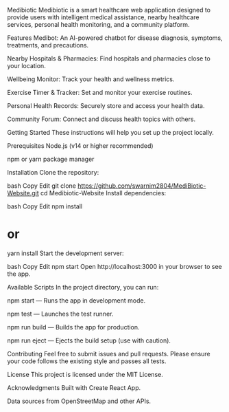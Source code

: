 Medibiotic
Medibiotic is a smart healthcare web application designed to provide users with intelligent medical assistance, nearby healthcare services, personal health monitoring, and a community platform.

Features
Medibot: An AI-powered chatbot for disease diagnosis, symptoms, treatments, and precautions.

Nearby Hospitals & Pharmacies: Find hospitals and pharmacies close to your location.

Wellbeing Monitor: Track your health and wellness metrics.

Exercise Timer & Tracker: Set and monitor your exercise routines.

Personal Health Records: Securely store and access your health data.

Community Forum: Connect and discuss health topics with others.

Getting Started
These instructions will help you set up the project locally.

Prerequisites
Node.js (v14 or higher recommended)

npm or yarn package manager

Installation
Clone the repository:

bash
Copy
Edit
git clone https://github.com/swarnim2804/MediBiotic-Website.git
cd Medibiotic-Website
Install dependencies:

bash
Copy
Edit
npm install
# or
yarn install
Start the development server:

bash
Copy
Edit
npm start
Open http://localhost:3000 in your browser to see the app.

Available Scripts
In the project directory, you can run:

npm start — Runs the app in development mode.

npm test — Launches the test runner.

npm run build — Builds the app for production.

npm run eject — Ejects the build setup (use with caution).

Contributing
Feel free to submit issues and pull requests. Please ensure your code follows the existing style and passes all tests.

License
This project is licensed under the MIT License.

Acknowledgments
Built with Create React App.

Data sources from OpenStreetMap and other APIs.
